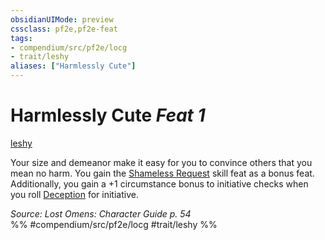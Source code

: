 ```yaml
---
obsidianUIMode: preview
cssclass: pf2e,pf2e-feat
tags:
- compendium/src/pf2e/locg
- trait/leshy
aliases: ["Harmlessly Cute"]
---
```

# Harmlessly Cute  *Feat 1*  
[leshy](/rules/traits/leshy-b1.md)  


Your size and demeanor make it easy for you to convince others that you mean no harm. You gain the [Shameless Request](/compendium/feats/shameless-request.md) skill feat as a bonus feat. Additionally, you gain a +1 circumstance bonus to initiative checks when you roll [Deception](/compendium/skills.md#Deception) for initiative.

*Source: Lost Omens: Character Guide p. 54*  
%% #compendium/src/pf2e/locg #trait/leshy %%